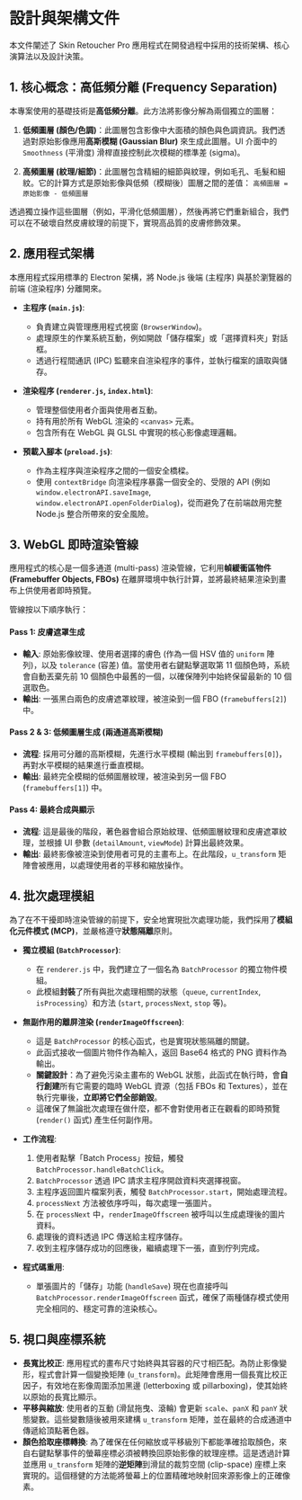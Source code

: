 # 設計與架構文件

本文件闡述了 Skin Retoucher Pro 應用程式在開發過程中採用的技術架構、核心演算法以及設計決策。

## 1. 核心概念：高低頻分離 (Frequency Separation)

本專案使用的基礎技術是**高低頻分離**。此方法將影像分解為兩個獨立的圖層：

1.  **低頻圖層 (顏色/色調)**：此圖層包含影像中大面積的顏色與色調資訊。我們透過對原始影像應用**高斯模糊 (Gaussian Blur)** 來生成此圖層。UI 介面中的 `Smoothness` (平滑度) 滑桿直接控制此次模糊的標準差 (sigma)。

2.  **高頻圖層 (紋理/細節)**：此圖層包含精細的細節與紋理，例如毛孔、毛髮和細紋。它的計算方式是原始影像與低頻（模糊後）圖層之間的差值：
    `高頻圖層 = 原始影像 - 低頻圖層`

透過獨立操作這些圖層（例如，平滑化低頻圖層），然後再將它們重新組合，我們可以在不破壞自然皮膚紋理的前提下，實現高品質的皮膚修飾效果。

## 2. 應用程式架構

本應用程式採用標準的 Electron 架構，將 Node.js 後端 (主程序) 與基於瀏覽器的前端 (渲染程序) 分離開來。

-   **主程序 (`main.js`)**:
    -   負責建立與管理應用程式視窗 (`BrowserWindow`)。
    -   處理原生的作業系統互動，例如開啟「儲存檔案」或「選擇資料夾」對話框。
    -   透過行程間通訊 (IPC) 監聽來自渲染程序的事件，並執行檔案的讀取與儲存。

-   **渲染程序 (`renderer.js`, `index.html`)**:
    -   管理整個使用者介面與使用者互動。
    -   持有用於所有 WebGL 渲染的 `<canvas>` 元素。
    -   包含所有在 WebGL 與 GLSL 中實現的核心影像處理邏輯。

-   **預載入腳本 (`preload.js`)**:
    -   作為主程序與渲染程序之間的一個安全橋樑。
    -   使用 `contextBridge` 向渲染程序暴露一個安全的、受限的 API (例如 `window.electronAPI.saveImage`, `window.electronAPI.openFolderDialog`)，從而避免了在前端啟用完整 Node.js 整合所帶來的安全風險。

## 3. WebGL 即時渲染管線

應用程式的核心是一個多通道 (multi-pass) 渲染管線，它利用**幀緩衝區物件 (Framebuffer Objects, FBOs)** 在離屏環境中執行計算，並將最終結果渲染到畫布上供使用者即時預覽。

管線按以下順序執行：

#### Pass 1: 皮膚遮罩生成
-   **輸入**: 原始影像紋理、使用者選擇的膚色 (作為一個 HSV 值的 `uniform` 陣列)，以及 `tolerance` (容差) 值。當使用者右鍵點擊選取第 11 個顏色時，系統會自動丟棄先前 10 個顏色中最舊的一個，以確保陣列中始終保留最新的 10 個選取色。
-   **輸出**: 一張黑白兩色的皮膚遮罩紋理，被渲染到一個 FBO (`framebuffers[2]`) 中。

#### Pass 2 & 3: 低頻圖層生成 (兩通道高斯模糊)
-   **流程**: 採用可分離的高斯模糊，先進行水平模糊 (輸出到 `framebuffers[0]`)，再對水平模糊的結果進行垂直模糊。
-   **輸出**: 最終完全模糊的低頻圖層紋理，被渲染到另一個 FBO (`framebuffers[1]`) 中。

#### Pass 4: 最終合成與顯示
-   **流程**: 這是最後的階段，著色器會組合原始紋理、低頻圖層紋理和皮膚遮罩紋理，並根據 UI 參數 (`detailAmount`, `viewMode`) 計算出最終效果。
-   **輸出**: 最終影像被渲染到使用者可見的主畫布上。在此階段，`u_transform` 矩陣會被應用，以處理使用者的平移和縮放操作。

## 4. 批次處理模組

為了在不干擾即時渲染管線的前提下，安全地實現批次處理功能，我們採用了**模組化元件模式 (MCP)**，並嚴格遵守**狀態隔離**原則。

-   **獨立模組 (`BatchProcessor`)**:
    -   在 `renderer.js` 中，我們建立了一個名為 `BatchProcessor` 的獨立物件模組。
    -   此模組**封裝**了所有與批次處理相關的狀態（`queue`, `currentIndex`, `isProcessing`）和方法 (`start`, `processNext`, `stop` 等)。

-   **無副作用的離屏渲染 (`renderImageOffscreen`)**:
    -   這是 `BatchProcessor` 的核心函式，也是實現狀態隔離的關鍵。
    -   此函式接收一個圖片物件作為輸入，返回 Base64 格式的 PNG 資料作為輸出。
    -   **關鍵設計**：為了避免污染主畫布的 WebGL 狀態，此函式在執行時，會**自行創建**所有它需要的臨時 WebGL 資源（包括 FBOs 和 Textures），並在執行完畢後，**立即將它們全部銷毀**。
    -   這確保了無論批次處理在做什麼，都不會對使用者正在觀看的即時預覽 (`render()` 函式) 產生任何副作用。

-   **工作流程**:
    1.  使用者點擊「Batch Process」按鈕，觸發 `BatchProcessor.handleBatchClick`。
    2.  `BatchProcessor` 透過 IPC 請求主程序開啟資料夾選擇視窗。
    3.  主程序返回圖片檔案列表，觸發 `BatchProcessor.start`，開始處理流程。
    4.  `processNext` 方法被依序呼叫，每次處理一張圖片。
    5.  在 `processNext` 中，`renderImageOffscreen` 被呼叫以生成處理後的圖片資料。
    6.  處理後的資料透過 IPC 傳送給主程序儲存。
    7.  收到主程序儲存成功的回應後，繼續處理下一張，直到佇列完成。

-   **程式碼重用**:
    -   單張圖片的「儲存」功能 (`handleSave`) 現在也直接呼叫 `BatchProcessor.renderImageOffscreen` 函式，確保了兩種儲存模式使用完全相同的、穩定可靠的渲染核心。

## 5. 視口與座標系統

-   **長寬比校正**: 應用程式的畫布尺寸始終與其容器的尺寸相匹配。為防止影像變形，程式會計算一個變換矩陣 (`u_transform`)。此矩陣會應用一個長寬比校正因子，有效地在影像周圍添加黑邊 (letterboxing 或 pillarboxing)，使其始終以原始的長寬比顯示。
-   **平移與縮放**: 使用者的互動 (滑鼠拖曳、滾輪) 會更新 `scale`、`panX` 和 `panY` 狀態變數。這些變數隨後被用來建構 `u_transform` 矩陣，並在最終的合成通道中傳遞給頂點著色器。
-   **顏色拾取座標轉換**: 為了確保在任何縮放或平移級別下都能準確拾取顏色，來自右鍵點擊事件的螢幕座標必須被轉換回原始影像的紋理座標。這是透過計算並應用 `u_transform` 矩陣的**逆矩陣**到滑鼠的裁剪空間 (clip-space) 座標上來實現的。這個穩健的方法能將螢幕上的位置精確地映射回來源影像上的正確像素。

